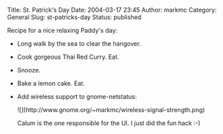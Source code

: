 Title: St. Patrick's Day
Date: 2004-03-17 23:45
Author: markmc
Category: General
Slug: st-patricks-day
Status: published

Recipe for a nice relaxing Paddy's day:

-   Long walk by the sea to clear the hangover.
-   Cook gorgeous Thai Red Curry. Eat.
-   Snooze.
-   Bake a lemon cake. Eat.
-   Add wireless support to gnome-netstatus:

    </p>
    ![](http://www.gnome.org/~markmc/wireless-signal-strength.png)

    <p>
    Calum is the one responsible for the UI. I just did the fun hack :-)


